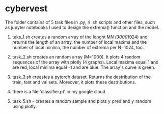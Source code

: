 # cybervest

The folder contains of 5 task files in .py, 4 .sh scripts and other files, such as jupyter notebooks I used to design the extrema() function and the model.

1. taks_1.sh creates a random array of the lenght M*N (3000*1024) and returns the length of an array, the number of local maxima and the number of local minima, the number of extrema per N=1024, too. 

2. task_2.sh creates an random array (M=1000). It plots 4 random sequences of the array with plotly (4 graphs). Local maxima equal 1 and are red, local minima equal -1 and are blue. The array's curve is green. 

3. task_3.sh creastes a pytorch dataset. Returns the destribution of the train, test and val sets. Moreover, it plots these destributions. 

4. there is a file 'classifier.pt' in my google cloud.

5. task_5.sh - creates a random sample and plots y_pred and y_random using plotly. 

